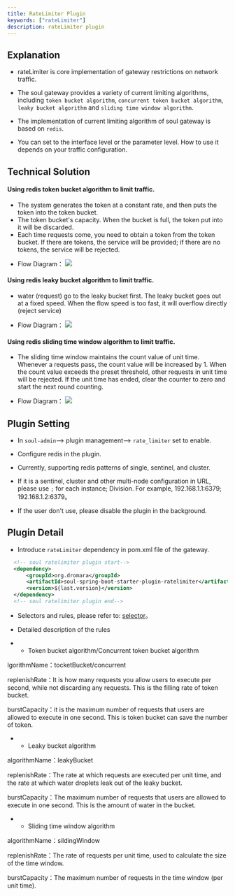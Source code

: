 ```yaml
---
title: RateLimiter Plugin
keywords: ["rateLimiter"]
description: rateLimiter plugin
---
```


## Explanation

* rateLimiter is core implementation of gateway restrictions on network traffic.

* The soul gateway provides a variety of current limiting algorithms, including `token bucket algorithm`, `concurrent token bucket algorithm`, `leaky bucket algorithm` and `sliding time window algorithm`.

* The implementation of current limiting algorithm of soul gateway is based on `redis`.

* You can set to the interface level or the parameter level. How to use it depends on your traffic configuration.


## Technical Solution

#### Using redis token bucket algorithm to limit traffic.

- The system generates the token at a constant rate, and then puts the token into the token bucket.
- The token bucket's capacity. When the bucket is full, the token put into it will be discarded.
- Each time requests come, you need to obtain a token from the token bucket. If there are tokens, the service will be provided; if there are no tokens, the service will be rejected.

* Flow Diagram：
  ![](https://yu199195.github.io/images/soul/limiting.png)


#### Using redis leaky bucket algorithm to limit traffic.

- water (request) go to the leaky bucket first. The leaky bucket goes out at a fixed speed. When the flow speed is too fast, it will overflow directly (reject service)

* Flow Diagram：
  ![](/img/soul/plugin/ratelimiter/leakybucket.png)


#### Using redis sliding time window algorithm to limit traffic.

- The sliding time window maintains the count value of unit time. Whenever a requests pass, the count value will be increased by 1. When the count value exceeds the preset threshold, other requests in unit time will be rejected. If the unit time has ended, clear the counter to zero and start the next round counting.

* Flow Diagram：
  ![](/img/soul/plugin/ratelimiter/sldingwindow.png)


## Plugin Setting

* In `soul-admin`--> plugin management--> `rate_limiter` set to enable.
 
* Configure redis in the plugin.

* Currently, supporting redis patterns of single, sentinel, and cluster.

* If it is a sentinel, cluster and other multi-node configuration in URL, please use `;` for each instance; Division. For example, 192.168.1.1:6379; 192.168.1.2:6379。

* If the user don't use, please disable the plugin in the background.
 
## Plugin Detail

* Introduce `rateLimiter` dependency in pom.xml file of the gateway.

```xml
  <!-- soul ratelimiter plugin start-->
  <dependency>
      <groupId>org.dromara</groupId>
      <artifactId>soul-spring-boot-starter-plugin-ratelimiter</artifactId>
      <version>${last.version}</version>
  </dependency>
  <!-- soul ratelimiter plugin end-->
``` 

* Selectors and rules, please refer to: [selector](../selector-and-rule)。

* Detailed description of the rules

* * Token bucket algorithm/Concurrent token bucket algorithm


lgorithmName：tocketBucket/concurrent

replenishRate：It is how many requests you allow users to execute per second, while not discarding any requests. This is the filling rate of token bucket.

burstCapacity：it is the maximum number of requests that users are allowed to execute in one second. This is token bucket can save the number of token.


* * Leaky bucket algorithm


algorithmName：leakyBucket

replenishRate：The rate at which requests are executed per unit time, and the rate at which water droplets leak out of the leaky bucket.

burstCapacity：The maximum number of requests that users are allowed to execute in one second. This is the amount of water in the bucket.

  
* * Sliding time window algorithm


algorithmName：sildingWindow

replenishRate：The rate of requests per unit time, used to calculate the size of the time window.

burstCapacity：The maximum number of requests in the time window (per unit time).

